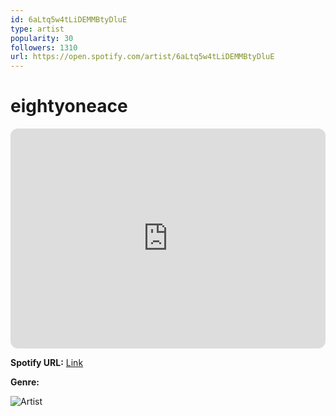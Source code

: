 ```yaml
---
id: 6aLtq5w4tLiDEMMBtyDluE
type: artist
popularity: 30
followers: 1310
url: https://open.spotify.com/artist/6aLtq5w4tLiDEMMBtyDluE
---
```

# eightyoneace

<iframe style="border-radius:12px" src="https://open.spotify.com/embed/artist/6aLtq5w4tLiDEMMBtyDluE" width="100%" height="352" frameBorder="0" allowfullscreen="" allow="autoplay; clipboard-write; encrypted-media; fullscreen; picture-in-picture" loading="lazy"></iframe>

**Spotify URL:** [Link](https://open.spotify.com/artist/6aLtq5w4tLiDEMMBtyDluE)

**Genre:** 

![Artist](https://i.scdn.co/image/ab6761610000e5eb5e7ecbd09f584b7e37d91d83)
